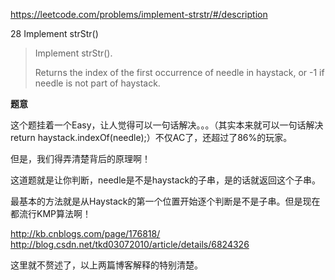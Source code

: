 https://leetcode.com/problems/implement-strstr/#/description

28 Implement strStr()

> Implement strStr().
> 
> Returns the index of the first occurrence of needle in haystack, or -1 if needle is not part of haystack.

**题意**

这个题挂着一个Easy，让人觉得可以一句话解决。。。（其实本来就可以一句话解决return haystack.indexOf(needle);）不仅AC了，还超过了86%的玩家。

但是，我们得弄清楚背后的原理啊！

这道题就是让你判断，needle是不是haystack的子串，是的话就返回这个子串。

最基本的方法就是从Haystack的第一个位置开始逐个判断是不是子串。但是现在都流行KMP算法啊！

http://kb.cnblogs.com/page/176818/
http://blog.csdn.net/tkd03072010/article/details/6824326

这里就不赘述了，以上两篇博客解释的特别清楚。
